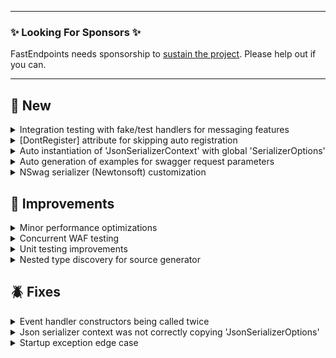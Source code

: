 
---

### ✨ Looking For Sponsors ✨

FastEndpoints needs sponsorship to [sustain the project](https://github.com/FastEndpoints/FastEndpoints/issues/449). Please help out if you can.

---

<!-- <details><summary>title text</summary></details> -->

## 🔖 New

<details><summary>Integration testing with fake/test handlers for messaging features</summary>

Both `In-Proc` and `RPC` based messaging functionality can now be easily integration tested by registering fake/test handlers during testing. See below links for examples of each:

- [Command Bus](https://fast-endpoints.com/docs/command-bus) ([example](https://github.com/FastEndpoints/FastEndpoints/blob/fcb18db8e938fc850ea517d298ecaadd869d0f7c/Tests/IntegrationTests/FastEndpoints/CommandBusTests/CommandBusTests.cs#L73-L84))
- [Job Queues](https://fast-endpoints.com/docs/job-queues#queueing-a-job) ([example](https://github.com/FastEndpoints/Job-Queue-Demo/tree/main/Test))
- [Event Bus](https://fast-endpoints.com/docs/event-bus) ([example](https://github.com/FastEndpoints/FastEndpoints/blob/fcb18db8e938fc850ea517d298ecaadd869d0f7c/Tests/IntegrationTests/FastEndpoints/EventBusTests/EventBusTests.cs#L22-L35))
- [Event-Queue/Broker](https://fast-endpoints.com/docs/remote-procedure-calls#remote-pub-sub-event-queues) ([example](https://github.com/FastEndpoints/Event-Broker-Demo/tree/main/Test))

</details>

<details><summary>[DontRegister] attribute for skipping auto registration</summary>

Any auto discovered types (endpoints/commands/events/etc.) can be annotated with the attribute `[DontRegister]` if you'd like it to be skipped while assembly scanning for auto registration.

</details>

<details><summary>Auto instantiation of 'JsonSerializerContext' with global 'SerializerOptions'</summary>

```cs
public override void Configure()
{
    ...
    SerializerContext<UpdateAddressCtx>();
}
```

By specifying just the type of the serializer context, instead of supplying an instance as with the existing method, the context will be created using the `SerializerOptions` that you've configured at startup using the `UseFastEndpoints(...)` call.

</details>

<details><summary>Auto generation of examples for swagger request parameters</summary>

Take the following example request DTO:
```cs
sealed class MyRequest
{
    [QueryParam]
    public Nested ComplexObject { get; set; }
}

sealed class Nested
{
    [DefaultValue(100)]
    public int Id { get; set; }

    [DefaultValue("John Doe")]
    public string Name { get; set; }

    [DefaultValue(new[] { 1, 2, 3 })]
    public int[] Numbers { get; set; }
}
```

The following swagger spec `example` will now be auto generated by default:

```json
{
  "paths": {
    "/my-endpoint": {
      "get": {
        "parameters": [
          {
            "example": {
              "id": 100,
              "name": "John Doe",
              "numbers": [ 1,2,3 ]
            }
          }
        ]
      }
    }
  }
}
```

This behavior can be turned off like so:
```cs
builder.Services.SwaggerDocument(o =>
{
    o.DocumentSettings = s =>
    {
        s.GenerateExamples = false;
    };
});
```

</details>

<details><summary>NSwag serializer (Newtonsoft) customization</summary>

Since NSwag still uses Newtonsoft internally, it is sometimes necessary to register custom converters for the NewtonSoft serializer, which can now be achieved like so:

```cs
.SwaggerDocument(o =>
{
    o.NewtonsoftSettings = s =>
    {
        s.Converters.Add(new MyCustomConverter());
    };
});
```
Any other Newtonsoft settings that needs to be tuned can also be accessed via the `s` parameter.

</details>

## 🚀 Improvements

<details><summary>Minor performance optimizations</summary>

- Job queue message pump improvements
- Startup code optimizations

</details>

<details><summary>Concurrent WAF testing</summary>

- Better thread safety of `EndpointData` when running concurrent integration tests
- Avoid potential contention issues for `Event Handlers` when integration testing

</details>

<details><summary>Unit testing improvements</summary>

- Warn user if internal `ServiceResolver` is null due to incorrect unit test setup

</details>

<details><summary>Nested type discovery for source generator</summary>

Nested endpoints were previously ignored by the type discovery [source generator](https://fast-endpoints.com/docs/configuration-settings#source-generator-based-startup). Thanks to [Tomasz Chacuk](https://github.com/FastEndpoints/FastEndpoints/pull/472) we now have a more streamlined source generator that discovers nested types as well.

</details>

## 🪲 Fixes

<details><summary>Event handler constructors being called twice</summary>

Due to an oversight in `IEnumerable` iteration, the event handler constructor was being called twice per execution. Thank you [Wahid Bitar](https://github.com/WahidBitar) for reporting it.

</details>

<details><summary>Json serializer context was not correctly copying 'JsonSerializerOptions'</summary>

`SerializerContext<TContext>()` was not properly making a copy of the global `JsonSerializerOptions` when the serializer context was being instantiated; leading to the same global options instance being bound to multiple serializer contexts, which is not supported by the SDK as of .NET 7.0.

</details>

<details><summary>Startup exception edge case</summary>

If `app.MapControllers()` call was placed before the `app.UseFastEndpoints()` call, the app would randomly throw a cryptic exception at startup. Now when this misconfiguration is detected, a clear exception would be thrown instructing the user to change the middleware order.

</details>

<!-- ## ⚠️ Minor Breaking Changes -->